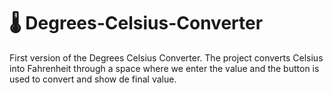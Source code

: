 # 🌡️ Degrees-Celsius-Converter
First version of the Degrees Celsius Converter. 
The project converts Celsius into Fahrenheit through a space where we enter the value and the button is used to convert and show de final value.

